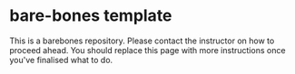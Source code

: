 # bare-bones template

This is a barebones repository. Please contact the instructor on how to proceed ahead. You should replace this page with more instructions once you've finalised what to do. 
